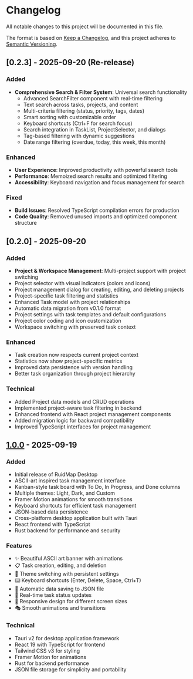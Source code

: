 # Changelog

All notable changes to this project will be documented in this file.

The format is based on [Keep a Changelog](https://keepachangelog.com/en/1.0.0/),
and this project adheres to [Semantic Versioning](https://semver.org/spec/v2.0.0.html).

## [0.2.3] - 2025-09-20 (Re-release)

### Added
- **Comprehensive Search & Filter System**: Universal search functionality
  - Advanced SearchFilter component with real-time filtering
  - Text search across tasks, projects, and content
  - Multi-criteria filtering (status, priority, tags, dates)
  - Smart sorting with customizable order
  - Keyboard shortcuts (Ctrl+F for search focus)
  - Search integration in TaskList, ProjectSelector, and dialogs
  - Tag-based filtering with dynamic suggestions
  - Date range filtering (overdue, today, this week, this month)

### Enhanced
- **User Experience**: Improved productivity with powerful search tools
- **Performance**: Memoized search results and optimized filtering
- **Accessibility**: Keyboard navigation and focus management for search

### Fixed
- **Build Issues**: Resolved TypeScript compilation errors for production
- **Code Quality**: Removed unused imports and optimized component structure

## [0.2.0] - 2025-09-20

### Added
- **Project & Workspace Management**: Multi-project support with project switching
- Project selector with visual indicators (colors and icons)
- Project management dialog for creating, editing, and deleting projects
- Project-specific task filtering and statistics
- Enhanced Task model with project relationships
- Automatic data migration from v0.1.0 format
- Project settings with task templates and default configurations
- Project color coding and icon customization
- Workspace switching with preserved task context

### Enhanced
- Task creation now respects current project context
- Statistics now show project-specific metrics
- Improved data persistence with version handling
- Better task organization through project hierarchy

### Technical
- Added Project data models and CRUD operations
- Implemented project-aware task filtering in backend
- Enhanced frontend with React project management components
- Added migration logic for backward compatibility
- Improved TypeScript interfaces for project management

## [1.0.0] - 2025-09-19

### Added
- Initial release of RuidMap Desktop
- ASCII-art inspired task management interface
- Kanban-style task board with To Do, In Progress, and Done columns
- Multiple themes: Light, Dark, and Custom
- Framer Motion animations for smooth transitions
- Keyboard shortcuts for efficient task management
- JSON-based data persistence
- Cross-platform desktop application built with Tauri
- React frontend with TypeScript
- Rust backend for performance and security

### Features
- ✨ Beautiful ASCII art banner with animations
- 📋 Task creation, editing, and deletion
- 🎨 Theme switching with persistent settings
- ⌨️ Keyboard shortcuts (Enter, Delete, Space, Ctrl+T)
- 💾 Automatic data saving to JSON file
- 🔄 Real-time task status updates
- 📱 Responsive design for different screen sizes
- 🎭 Smooth animations and transitions

### Technical
- Tauri v2 for desktop application framework
- React 19 with TypeScript for frontend
- Tailwind CSS v3 for styling
- Framer Motion for animations
- Rust for backend performance
- JSON file storage for simplicity and portability

[1.0.0]: https://github.com/reicalasso/ruidmap/releases/tag/v1.0.0